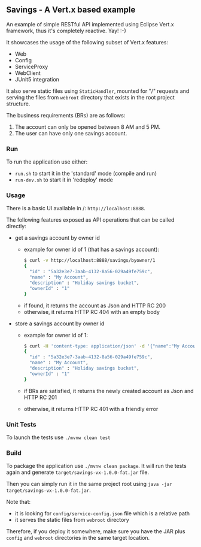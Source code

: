 ## Savings - A Vert.x based example

An example of simple RESTful API implemented using Eclipse Vert.x framework, thus it's completely reactive. Yay! :-)

It showcases the usage of the following subset of Vert.x features:
* Web
* Config
* ServiceProxy
* WebClient
* JUnit5 integration

It also serve static files using `StaticHandler`, mounted for "/" requests and serving the files from `webroot` directory that exists in the root project structure.
<br/>

The business requirements (BRs) are as follows:
1. The account can only be opened between 8 AM and 5 PM.
2. The user can have only one savings account.


### Run

To run the application use either:
- `run.sh` to start it in the 'standard' mode (compile and run)
- `run-dev.sh` to start it in 'redeploy' mode


### Usage

There is a basic UI available in /: `http://localhost:8888`.

The following features exposed as API operations that can be called directly:

- get a savings account by owner id
    - example for owner id of 1 (that has a savings account):
      ```bash
      $ curl -v http://localhost:8888/savings/byowner/1
      {
        "id" : "5a32e3e7-3aab-4132-8a56-029a49fe759c",
        "name" : "My Account",
        "description" : "Holiday savings bucket",
        "ownerId" : "1"
      }
      ```
    - if found, it returns the account as Json and HTTP RC 200
    - otherwise, it returns HTTP RC 404 with an empty body
    
- store a savings account by owner id
    - example for owner id of 1:
      ```bash
      $ curl -H 'content-type: application/json' -d '{"name":"My Account","description":"Holiday savings bucket"}' http://localhost:8888/savings/byowner/1
      {
        "id" : "5a32e3e7-3aab-4132-8a56-029a49fe759c",
        "name" : "My Account",
        "description" : "Holiday savings bucket",
        "ownerId" : "1"
      }
      ```

    - if BRs are satisfied, it returns the newly created account as Json and HTTP RC 201
    - otherwise, it returns HTTP RC 401 with a friendly error


### Unit Tests

To launch the tests use `./mvnw clean test`


### Build

To package the application use `./mvnw clean package`. It will run the tests again and generate `target/savings-vx-1.0.0-fat.jar` file.

Then you can simply run it in the same project root using `java -jar target/savings-vx-1.0.0-fat.jar`.

Note that:
- it is looking for `config/service-config.json` file which is a relative path
- it serves the static files from `webroot` directory

Therefore, if you deploy it somewhere, make sure you have the JAR plus `config` and `webroot` directories in the same target location.
